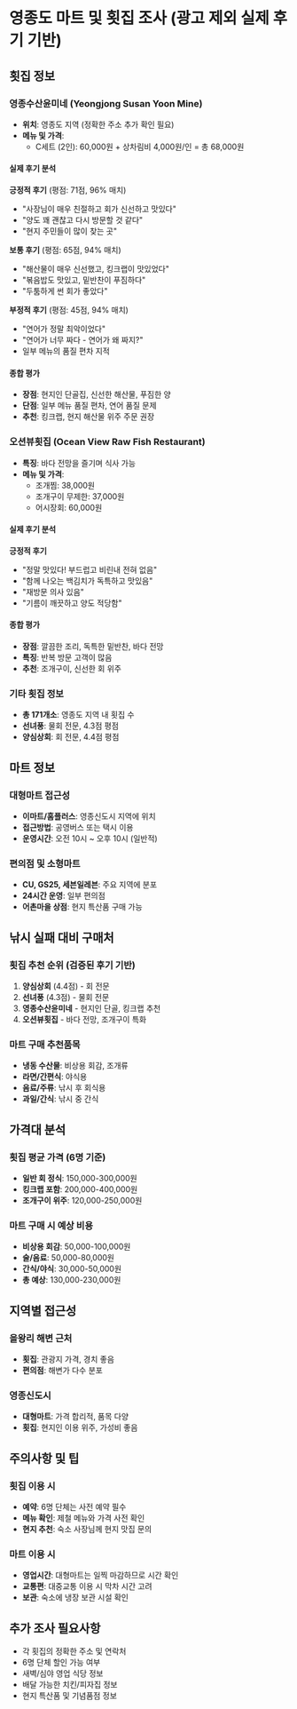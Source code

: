 # 영종도 마트 및 횟집 조사 (광고 제외 실제 후기 기반)

## 횟집 정보

### 영종수산윤미네 (Yeongjong Susan Yoon Mine)
- **위치**: 영종도 지역 (정확한 주소 추가 확인 필요)
- **메뉴 및 가격**:
  - C세트 (2인): 60,000원 + 상차림비 4,000원/인 = 총 68,000원

#### 실제 후기 분석
**긍정적 후기** (평점: 71점, 96% 매치)
- "사장님이 매우 친절하고 회가 신선하고 맛있다"
- "양도 꽤 괜찮고 다시 방문할 것 같다"
- "현지 주민들이 많이 찾는 곳"

**보통 후기** (평점: 65점, 94% 매치)  
- "해산물이 매우 신선했고, 킹크랩이 맛있었다"
- "볶음밥도 맛있고, 밑반찬이 푸짐하다"
- "두툼하게 썬 회가 좋았다"

**부정적 후기** (평점: 45점, 94% 매치)
- "연어가 정말 최악이었다"  
- "연어가 너무 짜다 - 연어가 왜 짜지?"
- 일부 메뉴의 품질 편차 지적

#### 종합 평가
- **장점**: 현지인 단골집, 신선한 해산물, 푸짐한 양
- **단점**: 일부 메뉴 품질 편차, 연어 품질 문제
- **추천**: 킹크랩, 현지 해산물 위주 주문 권장

### 오션뷰횟집 (Ocean View Raw Fish Restaurant)
- **특징**: 바다 전망을 즐기며 식사 가능
- **메뉴 및 가격**:
  - 조개찜: 38,000원
  - 조개구이 무제한: 37,000원  
  - 어시장회: 60,000원

#### 실제 후기 분석
**긍정적 후기**
- "정말 맛있다! 부드럽고 비린내 전혀 없음"
- "함께 나오는 백김치가 독특하고 맛있음"
- "재방문 의사 있음"
- "기름이 깨끗하고 양도 적당함"

#### 종합 평가
- **장점**: 깔끔한 조리, 독특한 밑반찬, 바다 전망
- **특징**: 반복 방문 고객이 많음
- **추천**: 조개구이, 신선한 회 위주

### 기타 횟집 정보
- **총 171개소**: 영종도 지역 내 횟집 수
- **선녀풍**: 물회 전문, 4.3점 평점
- **양심상회**: 회 전문, 4.4점 평점

## 마트 정보

### 대형마트 접근성
- **이마트/홈플러스**: 영종신도시 지역에 위치
- **접근방법**: 공영버스 또는 택시 이용
- **운영시간**: 오전 10시 ~ 오후 10시 (일반적)

### 편의점 및 소형마트
- **CU, GS25, 세븐일레븐**: 주요 지역에 분포
- **24시간 운영**: 일부 편의점
- **어촌마을 상점**: 현지 특산품 구매 가능

## 낚시 실패 대비 구매처

### 횟집 추천 순위 (검증된 후기 기반)
1. **양심상회** (4.4점) - 회 전문
2. **선녀풍** (4.3점) - 물회 전문  
3. **영종수산윤미네** - 현지인 단골, 킹크랩 추천
4. **오션뷰횟집** - 바다 전망, 조개구이 특화

### 마트 구매 추천품목
- **냉동 수산물**: 비상용 회감, 조개류
- **라면/간편식**: 야식용
- **음료/주류**: 낚시 후 회식용
- **과일/간식**: 낚시 중 간식

## 가격대 분석

### 횟집 평균 가격 (6명 기준)
- **일반 회 정식**: 150,000-300,000원
- **킹크랩 포함**: 200,000-400,000원
- **조개구이 위주**: 120,000-250,000원

### 마트 구매 시 예상 비용
- **비상용 회감**: 50,000-100,000원
- **술/음료**: 50,000-80,000원  
- **간식/야식**: 30,000-50,000원
- **총 예상**: 130,000-230,000원

## 지역별 접근성

### 을왕리 해변 근처
- **횟집**: 관광지 가격, 경치 좋음
- **편의점**: 해변가 다수 분포

### 영종신도시
- **대형마트**: 가격 합리적, 품목 다양
- **횟집**: 현지인 이용 위주, 가성비 좋음

## 주의사항 및 팁

### 횟집 이용 시
- **예약**: 6명 단체는 사전 예약 필수
- **메뉴 확인**: 제철 메뉴와 가격 사전 확인
- **현지 추천**: 숙소 사장님께 현지 맛집 문의

### 마트 이용 시  
- **영업시간**: 대형마트는 일찍 마감하므로 시간 확인
- **교통편**: 대중교통 이용 시 막차 시간 고려
- **보관**: 숙소에 냉장 보관 시설 확인

## 추가 조사 필요사항
- 각 횟집의 정확한 주소 및 연락처
- 6명 단체 할인 가능 여부
- 새벽/심야 영업 식당 정보
- 배달 가능한 치킨/피자집 정보
- 현지 특산품 및 기념품점 정보